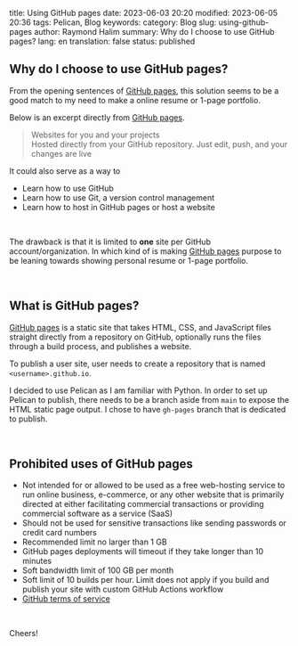 title: Using GitHub pages 
date: 2023-06-03 20:20 
modified: 2023-06-05 20:36
tags: Pelican, Blog 
keywords:
category: Blog
slug: using-github-pages 
author: Raymond Halim
summary: Why do I choose to use GitHub pages?
lang: en 
translation: false 
status: published 

## Why do I choose to use GitHub pages?

From the opening sentences of [GitHub pages](https://pages.github.com/), this solution seems to be a good match to my need to make a online resume or 1-page portfolio.

Below is an excerpt directly from [GitHub pages](https://pages.github.com/).

> Websites for you and your projects <br/>
Hosted directly from your GitHub repository. Just edit, push, and your changes are live

It could also serve as a way to 

- Learn how to use GitHub
- Learn how to use Git, a version control management
- Learn how to host in GitHub pages or host a website 

<br/>

The drawback is that it is limited to **one** site per GitHub account/organization. In which kind of is making [GitHub pages](https://pages.github.com/) purpose to be leaning towards showing personal resume or 1-page portfolio. 

<br/>

## What is GitHub pages?

[GitHub pages](https://pages.github.com/) is a static site that takes HTML, CSS, and JavaScript files straight directly from a repository on GitHub, optionally runs the files through a build process, and publishes a website.

To publish a user site, user needs to create a repository that is named `<username>.github.io`. 

I decided to use Pelican as I am familiar with Python. In order to set up Pelican to publish, there needs to be a branch aside from `main` to expose the HTML static page output. I chose to have `gh-pages` branch that is dedicated to publish.

<br/>

## Prohibited uses of GitHub pages

- Not intended for or allowed to be used as a free web-hosting service to run online business, e-commerce, or any other website that is primarily directed at either facilitating commercial transactions or providing commercial software as a service (SaaS)
- Should not be used for sensitive transactions like sending passwords or credit card numbers
- Recommended limit no larger than 1 GB
- GitHub pages deployments will timeout if they take longer than 10 minutes 
- Soft bandwidth limit of 100 GB per month 
- Soft limit of 10 builds per hour. Limit does not apply if you build and publish your site with custom GitHub Actions workflow
- [GitHub terms of service](https://docs.github.com/en/site-policy/github-terms/github-terms-of-service)

<br/>

Cheers!
